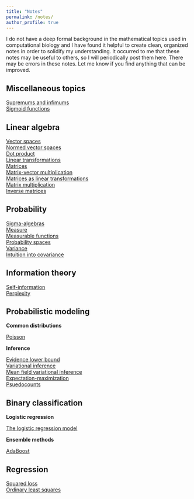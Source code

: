 ```yaml
---
title: "Notes"
permalink: /notes/
author_profile: true
---
```


I do not have a deep formal background in the mathematical topics used in computational biology and I have found it helpful to create clean, organized notes in order to solidify 
my understanding. It occurred to me that these notes may be useful to others, so I will periodically post them here. 
There may be errors in these notes. Let me know if you find anything that can be improved.

## Miscellaneous topics

[Supremums and infimums](http://mbernste.github.io/files/notes/BoundsSupremumsInfimums.pdf)  
[Sigmoid functions](http://mbernste.github.io/files/notes/SigmoidFunction.pdf)

## Linear algebra

[Vector spaces](http://mbernste.github.io/files/notes/VectorSpaces.pdf)  
[Normed vector spaces](http://mbernste.github.io/files/notes/NormedVectorSpaces.pdf)  
[Dot product](http://mbernste.github.io/files/notes/DotProduct.pdf)  
[Linear transformations](http://mbernste.github.io/files/notes/LinearTransformations.pdf)  
[Matrices](http://mbernste.github.io/files/notes/Matrices.pdf)  
[Matrix-vector multiplication](http://mbernste.github.io/files/notes/MatrixVectorMultiplication.pdf)  
[Matrices as linear transformations](http://mbernste.github.io/files/notes/MatricesAsLinearTransformations.pdf)  
[Matrix multiplication](http://mbernste.github.io/files/notes/MatrixMultiplication.pdf)  
[Inverse matrices](http://mbernste.github.io/files/notes/MatrixInverse.pdf)


## Probability

[Sigma-algebras](http://mbernste.github.io/files/notes/SigmaAlgebras.pdf)  
[Measure](http://mbernste.github.io/files/notes/Measure.pdf)  
[Measurable functions](http://mbernste.github.io/files/notes/MeasurableFunctions.pdf)  
[Probability spaces](http://mbernste.github.io/files/notes/ProbabilitySpace.pdf)  
[Variance](http://mbernste.github.io/files/notes/Variance.pdf)  
[Intuition into covariance](http://mbernste.github.io/files/notes/VisualizingVarianceCovariance.pdf)

## Information theory

[Self-information](http://mbernste.github.io/files/notes/SelfInformation.pdf)  
[Perplexity](http://mbernste.github.io/files/notes/Perplexity.pdf)  

## Probabilistic modeling

**Common distributions**

[Poisson](http://mbernste.github.io/files/notes/Poisson.pdf)

**Inference**

[Evidence lower bound](http://mbernste.github.io/files/notes/EvidenceLowerBound.pdf)  
[Variational inference](http://mbernste.github.io/files/notes/VariationalInference.pdf)  
[Mean field variational inference](http://mbernste.github.io/files/notes/MeanFieldVariationalInference.pdf)  
[Expectation-maximization](http://mbernste.github.io/files/notes/EM.pdf)  
[Psuedocounts](http://mbernste.github.io/files/notes/Psuedocounts.pdf)  


## Binary classification

**Logistic regression**	

[The logistic regression model](http://mbernste.github.io/files/notes/LogisticRegression.pdf)

**Ensemble methods**

[AdaBoost](http://mbernste.github.io/files/notes/AdaBoost.pdf)

## Regression

[Squared loss](http://mbernste.github.io/files/notes/SquaredLoss.pdf)  
[Ordinary least squares](http://mbernste.github.io/files/notes/OrdinaryLeastSquares.pdf)





